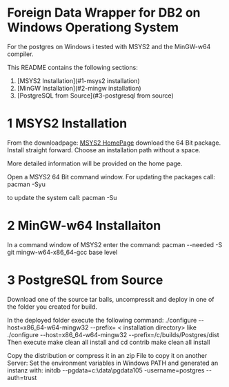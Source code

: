 Foreign Data Wrapper for DB2 on Windows Operationg System
=========================================================

For the postgres on Windows i tested with MSYS2 and the MinGW-w64 compiler.

This README contains the following sections:

1. [MSYS2 Installation](#1-msys2 installation)
2. [MinGW Installation](#2-mingw installation)
3. [PostgreSQL from Source](#3-postgresql from source)

1 MSYS2 Installation
====================

From the downloadpage:
[MSYS2 HomePage](https://www.msys2.org/)
download the 64 Bit package. Install straight forward. Choose an installation path without a space.

More detailed information will be provided on the home page.

Open a MSYS2 64 Bit command window.
For updating the packages call:
pacman -Syu

to update the system call:
pacman -Su



2 MinGW-w64 Installaiton
========================
In a command window of MSYS2 enter the command:
pacman --needed -S git mingw-w64-x86_64-gcc base level

3 PostgreSQL from Source
========================
Download one of the source tar balls, uncompressit and deploy in one of the folder you created for build.

In the deployed folder execute the following command:
./configure --host=x86_64-w64-mingw32 --prefix= < installation directory>
like
./configure --host=x86_64-w64-mingw32 --prefix=/c/builds/Postgres/dist
Then execute
make clean all install
and
cd contrib
make clean all install

Copy the distribution or compress it in an zip File to copy it on another Server:
Set the environment variables in Windows PATH and generated an instanz with:
initdb --pgdata=c:\data\pgdata105 -username=postgres --auth=trust

